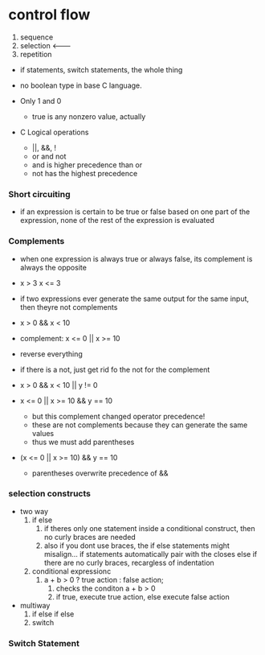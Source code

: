 # control flow
1. sequence
2. selection <---
3. repetition

* if statements, switch statements, the whole thing
* no boolean type in base C language.
* Only 1 and 0
  * true is any nonzero value, actually

* C Logical operations
  * ||, &&, !
  * or and not
  * and is higher  precedence than or
  * not has the highest precedence

### Short circuiting
* if an expression is certain to be true or false based on one part of the expression, none of the rest of the expression is evaluated

### Complements
* when one expression is always true or always false, its complement is always the opposite

* x > 3 x <= 3
* if two expressions ever generate the same output for the same input, then theyre not complements
* x > 0 && x < 10
* complement: x <= 0 || x >= 10
* reverse everything
* if there is a not, just get rid fo the not for the complement
* x > 0 && x < 10 || y != 0
* x <= 0 || x >= 10 && y == 10
  * but this complement changed operator precedence!
  * these are not complements because they can generate the same values
  * thus we must add parentheses
* (x <= 0 || x >= 10) && y == 10
  * parentheses overwrite precedence of &&

### selection constructs
* two way
  1. if else
     1. if theres only one statement inside a conditional construct, then no curly braces are needed
     2. also if you dont use braces, the if else statements might misalign... if statements automatically pair with the closes else if there are no curly braces, recargless of indentation
  2. conditional expressionc
     1. a + b > 0 ? true action : false action;
        1. checks the conditon a + b > 0
        2. if true, execute true action, else execute false action
* multiway
  1. if else if else
  2. switch

### Switch Statement
